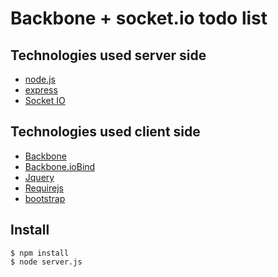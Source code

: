 # Backbone + socket.io todo list

## Technologies used server side

* [node.js](http://nodejs.org/)
* [express](http://expressjs.com/)
* [Socket IO](http://socket.io/)

## Technologies used client side
* [Backbone](http://backbonejs.org/)
* [Backbone.ioBind](https://github.com/logicalparadox/backbone.iobind)
* [Jquery](http://jquery.com/)
* [Requirejs](http://requirejs.org/http://requirejs.org/)
* [bootstrap](http://twitter.github.io/bootstrap/)

## Install

```shell
$ npm install
$ node server.js
```

